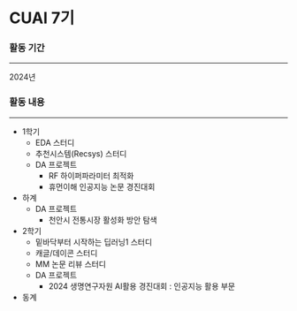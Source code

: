 # CUAI 7기

### 활동 기간 
---
2024년

### 활동 내용 
---
- 1학기
  - EDA 스터디
  - 추천시스템(Recsys) 스터디
  - DA 프로젝트
    - RF 하이퍼파라미터 최적화
    - 휴먼이해 인공지능 논문 경진대회
- 하계 
  - DA 프로젝트
    - 천안시 전통시장 활성화 방안 탐색
- 2학기
  - 밑바닥부터 시작하는 딥러닝1 스터디
  - 캐글/데이콘 스터디
  - MM 논문 리뷰 스터디
  - DA 프로젝트
    - 2024 생명연구자원 AI활용 경진대회 : 인공지능 활용 부문
- 동계

